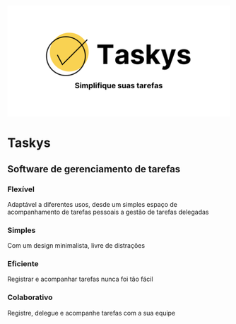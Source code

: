![Logotipo Taskys](https://github.com/MarleyS439/taskys/blob/master/client/view/assets/images/Banner.png)
# Taskys 

## Software de gerenciamento de tarefas

### Flexível 

Adaptável a diferentes usos, desde um simples espaço de acompanhamento de tarefas pessoais a gestão de tarefas delegadas

### Simples

Com um design minimalista, livre de distrações

### Eficiente 

Registrar e acompanhar tarefas nunca foi tão fácil

### Colaborativo

Registre, delegue e acompanhe tarefas com a sua equipe
